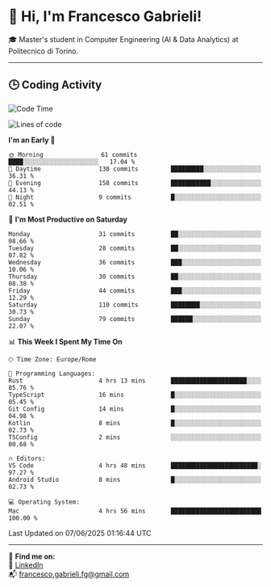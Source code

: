# 👋 Hi, I'm Francesco Gabrieli!

🎓 Master's student in Computer Engineering (AI & Data Analytics) at Politecnico di Torino.  

---

## 🕒 Coding Activity

<!--START_SECTION:waka-->
![Code Time](http://img.shields.io/badge/Code%20Time-58%20hrs%207%20mins-blue)

![Lines of code](https://img.shields.io/badge/From%20Hello%20World%20I%27ve%20Written-84.4%20thousand%20lines%20of%20code-blue)

**I'm an Early 🐤** 

```text
🌞 Morning                61 commits          ████░░░░░░░░░░░░░░░░░░░░░   17.04 % 
🌆 Daytime                130 commits         █████████░░░░░░░░░░░░░░░░   36.31 % 
🌃 Evening                158 commits         ███████████░░░░░░░░░░░░░░   44.13 % 
🌙 Night                  9 commits           █░░░░░░░░░░░░░░░░░░░░░░░░   02.51 % 
```
📅 **I'm Most Productive on Saturday** 

```text
Monday                   31 commits          ██░░░░░░░░░░░░░░░░░░░░░░░   08.66 % 
Tuesday                  28 commits          ██░░░░░░░░░░░░░░░░░░░░░░░   07.82 % 
Wednesday                36 commits          ███░░░░░░░░░░░░░░░░░░░░░░   10.06 % 
Thursday                 30 commits          ██░░░░░░░░░░░░░░░░░░░░░░░   08.38 % 
Friday                   44 commits          ███░░░░░░░░░░░░░░░░░░░░░░   12.29 % 
Saturday                 110 commits         ████████░░░░░░░░░░░░░░░░░   30.73 % 
Sunday                   79 commits          ██████░░░░░░░░░░░░░░░░░░░   22.07 % 
```


📊 **This Week I Spent My Time On** 

```text
🕑︎ Time Zone: Europe/Rome

💬 Programming Languages: 
Rust                     4 hrs 13 mins       █████████████████████░░░░   85.76 % 
TypeScript               16 mins             █░░░░░░░░░░░░░░░░░░░░░░░░   05.45 % 
Git Config               14 mins             █░░░░░░░░░░░░░░░░░░░░░░░░   04.98 % 
Kotlin                   8 mins              █░░░░░░░░░░░░░░░░░░░░░░░░   02.73 % 
TSConfig                 2 mins              ░░░░░░░░░░░░░░░░░░░░░░░░░   00.68 % 

🔥 Editors: 
VS Code                  4 hrs 48 mins       ████████████████████████░   97.27 % 
Android Studio           8 mins              █░░░░░░░░░░░░░░░░░░░░░░░░   02.73 % 

💻 Operating System: 
Mac                      4 hrs 56 mins       █████████████████████████   100.00 % 
```


 Last Updated on 07/06/2025 01:16:44 UTC
<!--END_SECTION:waka-->


---



🔗 **Find me on:**  
💼 [LinkedIn](https://www.linkedin.com/in/francesco-gabrieli)  
📬 francesco.gabrieli.fg@gmail.com  



